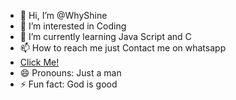 - 👋 Hi, I’m @WhyShine
- 👀 I’m interested in Coding
- 🌱 I’m currently learning Java Script and C
- 📫 How to reach me just Contact me on whatsapp
- <a href="http:wa.me/6282239379908"> Click Me! </a>
- 😄 Pronouns: Just a man
- ⚡ Fun fact: God is good

<!---
WhyShine/WhyShine is a ✨ special ✨ repository because its `README.md` (this file) appears on your GitHub profile.
You can click the Preview link to take a look at your changes.
--->

